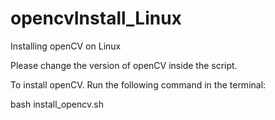 # opencvInstall_Linux
Installing openCV on Linux

Please change the version of openCV inside the script.

To install openCV. Run the following command in the terminal:

bash install_opencv.sh
